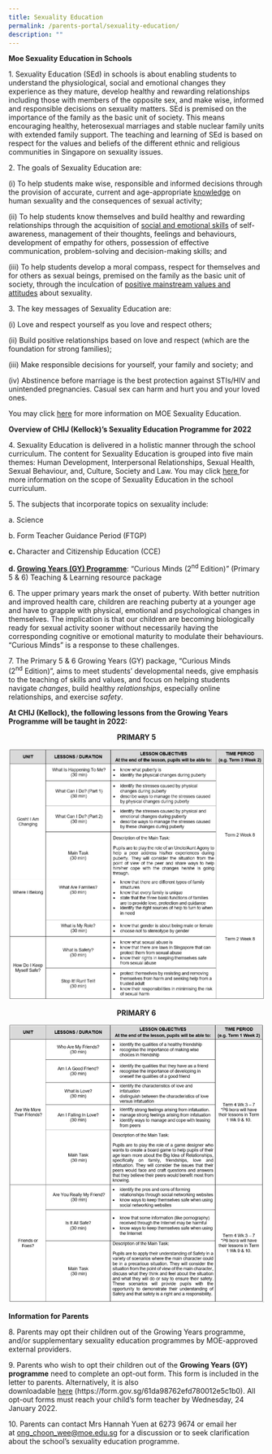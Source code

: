 ```yaml
---
title: Sexuality Education
permalink: /parents-portal/sexuality-education/
description: ""
---
```

<p><strong>Moe Sexua</strong><strong>l</strong><strong>ity Education in Schools</strong></p>
<p>1. Sexuality Education (SEd) in schools is about enabling students to understand the physiological, social and emotional changes they experience as they mature, develop healthy and rewarding relationships including those with members of the opposite sex, and make wise, informed and responsible decisions on sexuality matters. SEd is premised on the importance of the family as the basic unit of society. This means encouraging healthy, heterosexual marriages and stable nuclear family units with extended family support. The teaching and learning of SEd is based on respect for the values and beliefs of the different ethnic and religious communities in Singapore on sexuality issues.</p>
<p>2. The goals of Sexuality Education are:</p>
<p>(i) To help students make wise, responsible and informed decisions through the provision of accurate, current and age-appropriate&nbsp;<u>knowledge</u>&nbsp;on human sexuality and the consequences of sexual activity;</p>
<p>(ii) To help students know themselves and build healthy and rewarding relationships through the acquisition of&nbsp;<u>social and emotional skills</u>&nbsp;of self-awareness, management of their thoughts, feelings and behaviours, development of empathy for others, possession of effective communication, problem-solving and decision-making skills; and</p>
<p>(iii) To help students develop a moral compass, respect for themselves and for others as sexual beings, premised on the family as the basic unit of society, through the inculcation of&nbsp;<u>positive mainstream values and attitudes</u>&nbsp;about sexuality.</p>
<p>3. The key messages of Sexuality Education are:</p>
<p>(i) Love and respect yourself as you love and respect others;</p>
<p>(ii) Build positive relationships based on love and respect (which are the foundation for strong families);</p>
<p>(iii) Make responsible decisions for yourself, your family and society; and</p>
<p>(iv) Abstinence before marriage is the best protection against STIs/HIV and unintended pregnancies. Casual sex can harm and hurt you and your loved ones.</p>
<p>You may&nbsp;click&nbsp;<a href="http://www.moe.gov.sg/education/programmes/social-emotional-learning/sexuality-education/">here</a> for more information on MOE Sexuality Education.</p>
<p><strong>Overview of CHIJ (Kellock)&rsquo;s Sexuality Education Programme for 2022</strong></p>
<p>4. Sexuality Education is delivered in a holistic manner through the school curriculum.&nbsp;The content for Sexuality Education is grouped into five main themes: Human Development, Interpersonal Relationships, Sexual Health, Sexual Behaviour, and, Culture, Society and Law. You may click&nbsp;<a href="http://www.moe.gov.sg/education/programmes/social-emotional-learning/sexuality-education/scope/">here </a>for more information on the scope of Sexuality Education in the school curriculum.</p>
<p>5. The subjects that incorporate topics on sexuality include:</p>
<p>a. Science</p>
<p>b. Form Teacher Guidance Period (FTGP)</p>
<p><strong>c. </strong>Character and Citizenship Education (CCE)<u></u></p>
<p><strong>d. </strong><strong><u>Growing Years (GY) Programme</u></strong>: &ldquo;Curious Minds (2<sup>nd</sup>&nbsp;Edition)&rdquo; (Primary 5 &amp; 6) Teaching &amp; Learning resource package</p>
<p>6. The upper primary years mark the onset of puberty. With better nutrition and improved health care, children are reaching puberty at a younger age and have to grapple with physical, emotional and psychological changes in themselves. The implication is that our children are becoming biologically ready for sexual activity sooner without necessarily having the corresponding cognitive or emotional maturity to modulate their behaviours. &ldquo;Curious Minds&rdquo; is a response to these challenges.</p>
<p>7. The Primary 5 &amp; 6 Growing Years (GY) package, &ldquo;Curious Minds (2<sup>nd</sup>&nbsp;Edition)&rdquo;, aims to meet students&rsquo; developmental needs, give emphasis to the teaching of skills and values, and focus on helping&nbsp;students navigate&nbsp;<em>changes</em>, build healthy&nbsp;<em>relationships</em>, especially online relationships, and exercise&nbsp;<em>safety</em>.</p>
<p><strong>At CHIJ (Kellock), the following lessons from the Growing Years Programme will be taught in 2022:</strong></p>
<p style="text-align: center;"><strong>PRIMARY 5</strong></p>
<img src="/images/se1.jpg">
<p style="text-align: center;"><strong>PRIMARY 6</strong></p>
<img src="/images/se2.jpg">
<p><strong>Information for Parents</strong></p>
<p>8. Parents may opt their children out of the Growing Years programme, and/or supplementary sexuality education programmes by MOE-approved external providers.</p>
<p>9. Parents who wish to opt their children out of the&nbsp;<strong>Growing Years (GY) programme</strong>&nbsp;need to complete an opt-out form. This form is included in the letter to parents. Alternatively, it is also downloadable&nbsp;<u>here</u>&nbsp;(https://form.gov.sg/61da98762efd780012e5c1b0). All opt-out forms must reach your child&rsquo;s form teacher by Wednesday, 24 January 2022.</p>
<p>10. Parents can contact Mrs Hannah Yuen at 6273 9674 or email her at&nbsp;<a href="mailto:ong_choon_wee@moe.edu.sg">ong_choon_wee@moe.edu.sg</a>&nbsp;for a discussion or to seek clarification about the school&rsquo;s sexuality education programme.</p>